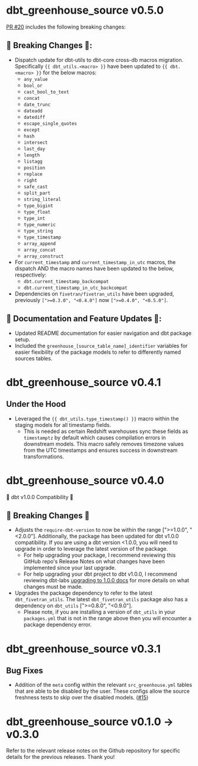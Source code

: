 # dbt_greenhouse_source v0.5.0
[PR #20](https://github.com/fivetran/dbt_greenhouse_source/pull/20) includes the following breaking changes:
## 🚨 Breaking Changes 🚨:
- Dispatch update for dbt-utils to dbt-core cross-db macros migration. Specifically `{{ dbt_utils.<macro> }}` have been updated to `{{ dbt.<macro> }}` for the below macros:
    - `any_value`
    - `bool_or`
    - `cast_bool_to_text`
    - `concat`
    - `date_trunc`
    - `dateadd`
    - `datediff`
    - `escape_single_quotes`
    - `except`
    - `hash`
    - `intersect`
    - `last_day`
    - `length`
    - `listagg`
    - `position`
    - `replace`
    - `right`
    - `safe_cast`
    - `split_part`
    - `string_literal`
    - `type_bigint`
    - `type_float`
    - `type_int`
    - `type_numeric`
    - `type_string`
    - `type_timestamp`
    - `array_append`
    - `array_concat`
    - `array_construct`
- For `current_timestamp` and `current_timestamp_in_utc` macros, the dispatch AND the macro names have been updated to the below, respectively:
    - `dbt.current_timestamp_backcompat`
    - `dbt.current_timestamp_in_utc_backcompat`
- Dependencies on `fivetran/fivetran_utils` have been upgraded, previously `[">=0.3.0", "<0.4.0"]` now `[">=0.4.0", "<0.5.0"]`.

## 🎉 Documentation and Feature Updates 🎉:
- Updated README documentation for easier navigation and dbt package setup.
- Included the `greenhouse_[source_table_name]_identifier` variables for easier flexibility of the package models to refer to differently named sources tables.

# dbt_greenhouse_source v0.4.1
## Under the Hood
- Leveraged the `{{ dbt_utils.type_timestamp() }}` macro within the staging models for all timestamp fields. 
  - This is needed as certain Redshift warehouses sync these fields as `timestamptz` by default which causes compilation errors in downstream models. This macro safely removes timezone values from the UTC timestamps and ensures success in downstream transformations.
# dbt_greenhouse_source v0.4.0
🎉 dbt v1.0.0 Compatibility 🎉
## 🚨 Breaking Changes 🚨
- Adjusts the `require-dbt-version` to now be within the range [">=1.0.0", "<2.0.0"]. Additionally, the package has been updated for dbt v1.0.0 compatibility. If you are using a dbt version <1.0.0, you will need to upgrade in order to leverage the latest version of the package.
  - For help upgrading your package, I recommend reviewing this GitHub repo's Release Notes on what changes have been implemented since your last upgrade.
  - For help upgrading your dbt project to dbt v1.0.0, I recommend reviewing dbt-labs [upgrading to 1.0.0 docs](https://docs.getdbt.com/docs/guides/migration-guide/upgrading-to-1-0-0) for more details on what changes must be made.
- Upgrades the package dependency to refer to the latest `dbt_fivetran_utils`. The latest `dbt_fivetran_utils` package also has a dependency on `dbt_utils` [">=0.8.0", "<0.9.0"].
  - Please note, if you are installing a version of `dbt_utils` in your `packages.yml` that is not in the range above then you will encounter a package dependency error.

# dbt_greenhouse_source v0.3.1

## Bug Fixes
- Addition of the `meta` config within the relevant `src_greenhouse.yml` tables that are able to be disabled by the user. These configs allow the source freshness tests to skip over the disabled models. ([#15](https://github.com/fivetran/dbt_greenhouse_source/pull/15))

# dbt_greenhouse_source v0.1.0 -> v0.3.0
Refer to the relevant release notes on the Github repository for specific details for the previous releases. Thank you!
